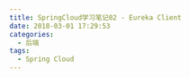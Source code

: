 ```yaml
---
title: SpringCloud学习笔记02 - Eureka Client
date: 2018-03-01 17:29:53
categories:
  - 后端
tags:
  - Spring Cloud
---
```

